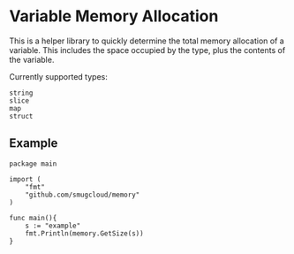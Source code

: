 # Variable Memory Allocation

This is a helper library to quickly determine the total memory allocation of a variable.  This includes the space occupied by the type, plus the contents of the variable.  

Currently supported types:
```
string
slice
map
struct
```

## Example
```
package main

import (
    "fmt"
    "github.com/smugcloud/memory"
)

func main(){
    s := "example"
    fmt.Println(memory.GetSize(s))
}
```